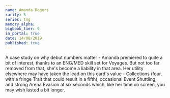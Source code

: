 ```yaml
---
name: Amanda Rogers
rarity: 5
series: tng
memory_alpha:
bigbook_tier: 9
in_portal: true
date: 14/08/2019
published: true
---
```


A case study on why debut numbers matter - Amanda premiered to quite a bit of interest, thanks to an ENG/MED skill set for Voyages. But not too far removed from that, she's become a liability in that area. Her utility elsewhere may have taken the lead on this card's value - Collections (four, with a fringe Trait that could result in a fifth), occasional Event Shuttling, and strong Arena Evasion at six seconds which, like her time on screen, you may wish lasted a bit longer.
